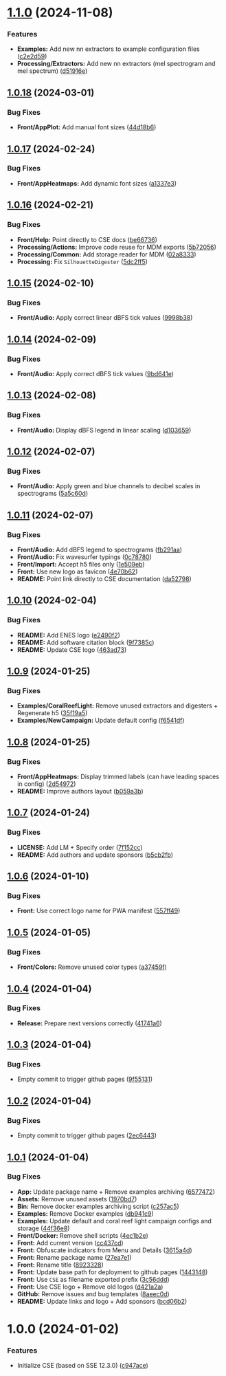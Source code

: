 # [1.1.0](https://github.com/sound-scape-explorer/coral-sound-explorer/compare/v1.0.18...v1.1.0) (2024-11-08)


### Features

* **Examples:** Add new nn extractors to example configuration files ([c2e2d59](https://github.com/sound-scape-explorer/coral-sound-explorer/commit/c2e2d59a19c9c34777c0a289e192e79a5232ddc9))
* **Processing/Extractors:** Add new nn extractors (mel spectrogram and mel spectrum) ([d51916e](https://github.com/sound-scape-explorer/coral-sound-explorer/commit/d51916ebf2705aa850d815c26d849e03e8abfae3))

## [1.0.18](https://github.com/sound-scape-explorer/coral-sound-explorer/compare/v1.0.17...v1.0.18) (2024-03-01)


### Bug Fixes

* **Front/AppPlot:** Add manual font sizes ([44d18b6](https://github.com/sound-scape-explorer/coral-sound-explorer/commit/44d18b6e3d6f0184e5d85fecf49f2101c6952532))

## [1.0.17](https://github.com/sound-scape-explorer/coral-sound-explorer/compare/v1.0.16...v1.0.17) (2024-02-24)


### Bug Fixes

* **Front/AppHeatmaps:** Add dynamic font sizes ([a1337e3](https://github.com/sound-scape-explorer/coral-sound-explorer/commit/a1337e3e45a90da2482366364e98e8854e08a9ec))

## [1.0.16](https://github.com/sound-scape-explorer/coral-sound-explorer/compare/v1.0.15...v1.0.16) (2024-02-21)


### Bug Fixes

* **Front/Help:** Point directly to CSE docs ([be66736](https://github.com/sound-scape-explorer/coral-sound-explorer/commit/be66736ca50f3e63b15823eaeae55174c06ecec9))
* **Processing/Actions:** Improve code reuse for MDM exports ([5b72056](https://github.com/sound-scape-explorer/coral-sound-explorer/commit/5b7205687458dc6c3daa4a0990e49212ad466701))
* **Processing/Common:** Add storage reader for MDM ([02a8333](https://github.com/sound-scape-explorer/coral-sound-explorer/commit/02a8333a165e932fccf2b6e358bae491e137835b))
* **Processing:** Fix `SilhouetteDigester` ([5dc2ff5](https://github.com/sound-scape-explorer/coral-sound-explorer/commit/5dc2ff58d1fc27cc2ae2ca0f694f84deacee13d9))

## [1.0.15](https://github.com/sound-scape-explorer/coral-sound-explorer/compare/v1.0.14...v1.0.15) (2024-02-10)


### Bug Fixes

* **Front/Audio:** Apply correct linear dBFS tick values ([9998b38](https://github.com/sound-scape-explorer/coral-sound-explorer/commit/9998b3857e1464a0b4054780643deb9c17610a47))

## [1.0.14](https://github.com/sound-scape-explorer/coral-sound-explorer/compare/v1.0.13...v1.0.14) (2024-02-09)


### Bug Fixes

* **Front/Audio:** Apply correct dBFS tick values ([9bd641e](https://github.com/sound-scape-explorer/coral-sound-explorer/commit/9bd641e9b3733825e9c9c1c19fa6c8439aca7d5f))

## [1.0.13](https://github.com/sound-scape-explorer/coral-sound-explorer/compare/v1.0.12...v1.0.13) (2024-02-08)


### Bug Fixes

* **Front/Audio:** Display dBFS legend in linear scaling ([d103659](https://github.com/sound-scape-explorer/coral-sound-explorer/commit/d103659d2859a2dc3286737fb3ffc16157741f55))

## [1.0.12](https://github.com/sound-scape-explorer/coral-sound-explorer/compare/v1.0.11...v1.0.12) (2024-02-07)


### Bug Fixes

* **Front/Audio:** Apply green and blue channels to decibel scales in spectrograms ([5a5c60d](https://github.com/sound-scape-explorer/coral-sound-explorer/commit/5a5c60dad009b13aa718b06a1d99d359dd775a39))

## [1.0.11](https://github.com/sound-scape-explorer/coral-sound-explorer/compare/v1.0.10...v1.0.11) (2024-02-07)


### Bug Fixes

* **Front/Audio:** Add dBFS legend to spectrograms ([fb291aa](https://github.com/sound-scape-explorer/coral-sound-explorer/commit/fb291aaeafccdac0504ddf94ea68c900e96b754a))
* **Front/Audio:** Fix wavesurfer typings ([0c78780](https://github.com/sound-scape-explorer/coral-sound-explorer/commit/0c787803263ed85492954ffacc3808647ca322e3))
* **Front/Import:** Accept h5 files only ([1e509eb](https://github.com/sound-scape-explorer/coral-sound-explorer/commit/1e509eb679e40fc9c9df56c7d79d6ec7a0bf9847))
* **Front:** Use new logo as favicon ([4e70b62](https://github.com/sound-scape-explorer/coral-sound-explorer/commit/4e70b628d50828d786532e8eb22f0ee9b2b24def))
* **README:** Point link directly to CSE documentation ([da52798](https://github.com/sound-scape-explorer/coral-sound-explorer/commit/da52798fbbff266a1ced0f7ced5deaef1f847976))

## [1.0.10](https://github.com/sound-scape-explorer/coral-sound-explorer/compare/v1.0.9...v1.0.10) (2024-02-04)


### Bug Fixes

* **README:** Add ENES logo ([e2490f2](https://github.com/sound-scape-explorer/coral-sound-explorer/commit/e2490f2e8e0e695d411e482e35d8d4d56c1fb59e))
* **README:** Add software citation block ([9f7385c](https://github.com/sound-scape-explorer/coral-sound-explorer/commit/9f7385cdf13dcd17f5222cfe11aa79d61d6c373e))
* **README:** Update CSE logo ([463ad73](https://github.com/sound-scape-explorer/coral-sound-explorer/commit/463ad7387881a004a8df9633b8691a34c47221c9))

## [1.0.9](https://github.com/sound-scape-explorer/coral-sound-explorer/compare/v1.0.8...v1.0.9) (2024-01-25)


### Bug Fixes

* **Examples/CoralReefLight:** Remove unused extractors and digesters + Regenerate h5 ([35f19a5](https://github.com/sound-scape-explorer/coral-sound-explorer/commit/35f19a5d4f5d884e9148ff7f2ab64cc84f3be4cb))
* **Examples/NewCampaign:** Update default config ([f6541df](https://github.com/sound-scape-explorer/coral-sound-explorer/commit/f6541dfa36493b31f2ea6466efbdc563a92ecdcd))

## [1.0.8](https://github.com/sound-scape-explorer/coral-sound-explorer/compare/v1.0.7...v1.0.8) (2024-01-25)


### Bug Fixes

* **Front/AppHeatmaps:** Display trimmed labels (can have leading spaces in config) ([2d54972](https://github.com/sound-scape-explorer/coral-sound-explorer/commit/2d549728bd5b4f67b372e622d88ced6de8605010))
* **README:** Improve authors layout ([b059a3b](https://github.com/sound-scape-explorer/coral-sound-explorer/commit/b059a3bd3a065cddd8d3fede90fa1b346b102f8c))

## [1.0.7](https://github.com/sound-scape-explorer/coral-sound-explorer/compare/v1.0.6...v1.0.7) (2024-01-24)


### Bug Fixes

* **LICENSE:** Add LM + Specify order ([7f152cc](https://github.com/sound-scape-explorer/coral-sound-explorer/commit/7f152cc4f52159fb2ab5a5e4c6141459138610c9))
* **README:** Add authors and update sponsors ([b5cb2fb](https://github.com/sound-scape-explorer/coral-sound-explorer/commit/b5cb2fbe05006e9c0a9759ab16db97d4a8982a95))

## [1.0.6](https://github.com/sound-scape-explorer/coral-sound-explorer/compare/v1.0.5...v1.0.6) (2024-01-10)


### Bug Fixes

* **Front:** Use correct logo name for PWA manifest ([557ff49](https://github.com/sound-scape-explorer/coral-sound-explorer/commit/557ff49305c9c1bad1bb0137c388b7a199584dda))

## [1.0.5](https://github.com/sound-scape-explorer/coral-sound-explorer/compare/v1.0.4...v1.0.5) (2024-01-05)


### Bug Fixes

* **Front/Colors:** Remove unused color types ([a37459f](https://github.com/sound-scape-explorer/coral-sound-explorer/commit/a37459fef984460bd137a98e94fb43c53455574f))

## [1.0.4](https://github.com/sound-scape-explorer/coral-sound-explorer/compare/v1.0.3...v1.0.4) (2024-01-04)


### Bug Fixes

* **Release:** Prepare next versions correctly ([41741a6](https://github.com/sound-scape-explorer/coral-sound-explorer/commit/41741a6aadf70d3d4e74af3ed4152f0ff43267d3))

## [1.0.3](https://github.com/sound-scape-explorer/coral-sound-explorer/compare/v1.0.2...v1.0.3) (2024-01-04)


### Bug Fixes

* Empty commit to trigger github pages ([9f55131](https://github.com/sound-scape-explorer/coral-sound-explorer/commit/9f5513102e35cce8f4de7aaa31e52a78cfe08c31))

## [1.0.2](https://github.com/sound-scape-explorer/coral-sound-explorer/compare/v1.0.1...v1.0.2) (2024-01-04)


### Bug Fixes

* Empty commit to trigger github pages ([2ec6443](https://github.com/sound-scape-explorer/coral-sound-explorer/commit/2ec6443cd160e19533b0cbc203a9a5f034be9f9e))

## [1.0.1](https://github.com/sound-scape-explorer/coral-sound-explorer/compare/v1.0.0...v1.0.1) (2024-01-04)


### Bug Fixes

* **App:** Update package name + Remove examples archiving ([6577472](https://github.com/sound-scape-explorer/coral-sound-explorer/commit/65774725249a549e0e4ca1e95de3413efac4f2bb))
* **Assets:** Remove unused assets ([1970bd7](https://github.com/sound-scape-explorer/coral-sound-explorer/commit/1970bd7136c6f51baf610c38523b7b2522ca2e03))
* **Bin:** Remove docker examples archiving script ([c257ac5](https://github.com/sound-scape-explorer/coral-sound-explorer/commit/c257ac5d44de184e63db053ee99fa852611a6276))
* **Examples:** Remove Docker examples ([db941c9](https://github.com/sound-scape-explorer/coral-sound-explorer/commit/db941c95394f8da4ca56f670214c2fe58ad54732))
* **Examples:** Update default and coral reef light campaign configs and storage ([44f36e8](https://github.com/sound-scape-explorer/coral-sound-explorer/commit/44f36e8e0196fd359e5befcb658db40f25912705))
* **Front/Docker:** Remove shell scripts ([4ec1b2e](https://github.com/sound-scape-explorer/coral-sound-explorer/commit/4ec1b2e85383563bb3871142baaf9deae7f07a34))
* **Front:** Add current version ([cc437cd](https://github.com/sound-scape-explorer/coral-sound-explorer/commit/cc437cdcadc1b2051739aec8c46d5a8e806f0f71))
* **Front:** Obfuscate indicators from Menu and Details ([3615a4d](https://github.com/sound-scape-explorer/coral-sound-explorer/commit/3615a4df2650a0986ce4da34378ad68a968b7895))
* **Front:** Rename package name ([27ea7e1](https://github.com/sound-scape-explorer/coral-sound-explorer/commit/27ea7e1eb657e54d63ae61dd78d3b5626cc8cf61))
* **Front:** Rename title ([8923328](https://github.com/sound-scape-explorer/coral-sound-explorer/commit/8923328e522350e4ee50a7228caf8dcf779c2e75))
* **Front:** Update base path for deployment to github pages ([1443148](https://github.com/sound-scape-explorer/coral-sound-explorer/commit/1443148f0bd9d55394890ef0c98b6141e291dfaf))
* **Front:** Use `CSE` as filename exported prefix ([3c56ddd](https://github.com/sound-scape-explorer/coral-sound-explorer/commit/3c56ddd8034e8b084b0138343068b8cd4b8955db))
* **Front:** Use CSE logo + Remove old logos ([d421a2a](https://github.com/sound-scape-explorer/coral-sound-explorer/commit/d421a2a1380cda8f68d6f05e1a74e7908567a194))
* **GitHub:** Remove issues and bug templates ([8aeec0d](https://github.com/sound-scape-explorer/coral-sound-explorer/commit/8aeec0d4d5cf0f71e49623f0eaa152acba320f3d))
* **README:** Update links and logo + Add sponsors ([bcd06b2](https://github.com/sound-scape-explorer/coral-sound-explorer/commit/bcd06b229a760baf2ca836212e93eba7d7753a37))

# 1.0.0 (2024-01-02)


### Features

* Initialize CSE (based on SSE 12.3.0) ([c947ace](https://github.com/sound-scape-explorer/coral-sound-explorer/commit/c947ace7bb3edf39edf7e3b48ed8f52cb71a93d9))
